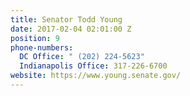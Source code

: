 ```yaml
---
title: Senator Todd Young
date: 2017-02-04 02:01:00 Z
position: 9
phone-numbers:
  DC Office: " (202) 224-5623"
  Indianapolis Office: 317-226-6700
website: https://www.young.senate.gov/
---
```


